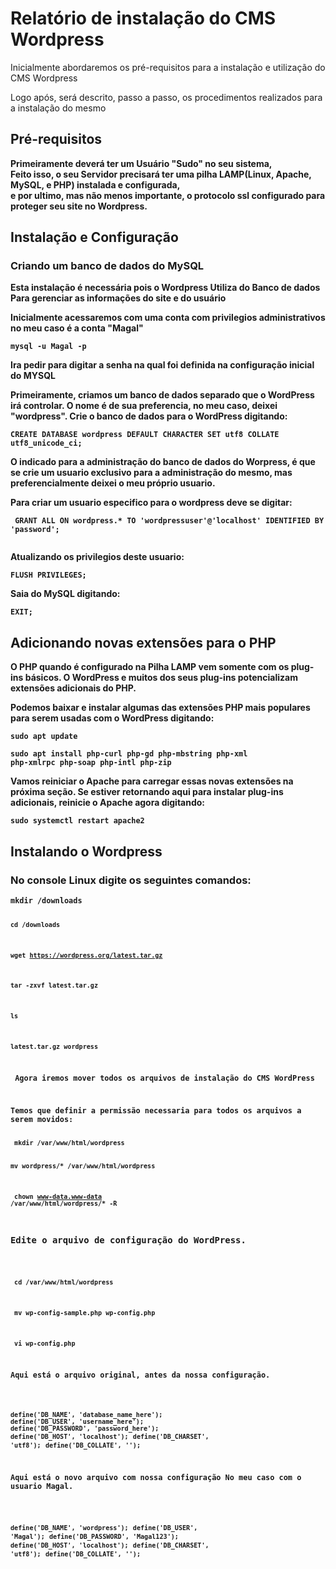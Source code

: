 ﻿<h1><b>Relatório de instalação do CMS Wordpress</b></h1>

<p> Inicialmente abordaremos os pré-requisitos para a instalação e utilização do CMS Wordpress</p>
<p> Logo após, será descrito, passo a passo, os procedimentos realizados para a instalação do mesmo</p>

<h2><b> Pré-requisitos </h2>

<p> Primeiramente deverá ter um Usuário "Sudo" no seu sistema,<br>
 Feito isso, o seu Servidor precisará ter uma pilha <B>LAMP</B>(Linux, Apache, MySQL, e PHP) instalada e configurada,<br> e por ultimo, mas não menos importante, o protocolo ssl configurado para proteger seu site no Wordpress.</p>

<h2> <b>Instalação e Configuração</h2>

<h3>Criando um banco de dados do MySQL</h3>
<p>Esta instalação é necessária pois o Wordpress Utiliza do Banco de dados Para gerenciar as informações do site e do usuário</p>
<p> Inicialmente acessaremos com uma conta com privilegios administrativos no meu caso é a conta "Magal"</p>
<code>mysql -u Magal -p</code>
<p> Ira pedir para digitar a senha na qual foi definida na configuração inicial do MYSQL</p>
<p>Primeiramente, criamos um banco de dados separado que o WordPress irá controlar. O nome é de sua preferencia, no meu caso, deixei "wordpress". Crie o banco de dados para o WordPress digitando:</p>
<code>CREATE DATABASE wordpress DEFAULT CHARACTER SET utf8 COLLATE utf8_unicode_ci;</code>

<p> O indicado para a administração do banco de dados do Worpress, é que se crie um usuario exclusivo para a administração do mesmo, mas preferencialmente deixei o meu próprio usuario.</p>
<p> Para criar um usuario especifico para o wordpress deve se digitar:</p>
<code> GRANT ALL ON wordpress.* TO 'wordpressuser'@'localhost' IDENTIFIED BY 'password';

</code>
<p> Atualizando os privilegios deste usuario:</p>
<code>FLUSH PRIVILEGES;</code>
<p>Saia do MySQL digitando:</p>
<code>EXIT;</code>

<h2>Adicionando novas extensões para o PHP</h2>

<p>O PHP quando é configurado na Pilha LAMP vem somente com os plug-ins básicos. O WordPress e muitos dos seus plug-ins potencializam extensões adicionais do PHP.</p>

<p>Podemos baixar e instalar algumas das extensões PHP mais populares para serem usadas com o WordPress digitando:</p>
<code>sudo apt update</code>

<code>sudo apt install php-curl php-gd php-mbstring php-xml php-xmlrpc php-soap php-intl php-zip
</code>

<p>Vamos reiniciar o Apache para carregar essas novas extensões na próxima seção. Se estiver retornando aqui para instalar plug-ins adicionais, reinicie o Apache agora digitando:</p>

<code>sudo systemctl restart apache2</code>

<h2>Instalando o Wordpress</h2>

<H3><p><b> No console Linux digite os seguintes comandos:</b></p></h3>
<code>mkdir /downloads

<code>cd /downloads</code>
 
 <code>wget https://wordpress.org/latest.tar.gz</code>
 
 <code>tar -zxvf latest.tar.gz</code>
 
 <code>ls</code>

<code>latest.tar.gz wordpress</code>

<p> Agora iremos mover todos os arquivos de instalação do CMS WordPress</p>
<p>Temos que definir a permissão necessaria para todos os arquivos a serem movidos:</p>
<code> mkdir /var/www/html/wordpress</code>

<code>mv wordpress/* /var/www/html/wordpress</code>

<code> chown www-data.www-data /var/www/html/wordpress/* -R</code>

<H3><p><b>Edite o arquivo de configuração do WordPress.</p></b></h3>

<code> cd /var/www/html/wordpress</code>

<code> mv wp-config-sample.php wp-config.php</code>

<code> vi wp-config.php</code>

<p>Aqui está o arquivo original, antes da nossa configuração.<p>

<code>define('DB_NAME', 'database_name_here');</code>
<code>define('DB_USER', 'username_here');</code>
<code>define('DB_PASSWORD', 'password_here');</code>
<code>define('DB_HOST', 'localhost');</code>
<code>define('DB_CHARSET', 'utf8');</code>
<code>define('DB_COLLATE', '');</code>

<p>Aqui está o novo arquivo com nossa configuração No meu caso com o usuario Magal.<p>

<code>define('DB_NAME', 'wordpress');</code>
<code>define('DB_USER', 'Magal');</code>
<code>define('DB_PASSWORD', 'Magal123');</code>
<code>define('DB_HOST', 'localhost');</code>
<code>define('DB_CHARSET', 'utf8');</code>
<code>define('DB_COLLATE', '');</code>


